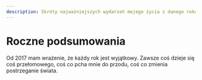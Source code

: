 ```yaml
---
description: Skróty najważniejszych wydarzeń mojego życia z danego roku.
---
```

# Roczne podsumowania

Od 2017 mam wrażenie, że każdy rok jest wyjątkowy. Zawsze coś dzieje się coś przełomowego, coś co pcha mnie do przodu, coś co zmienia postrzeganie świata.